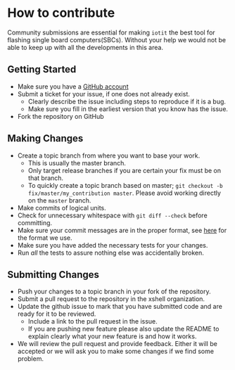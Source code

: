 # How to contribute

Community submissions are essential for making `iotit` the best tool for flashing single board computers(SBCs). Without your help we would not be able to keep up with all the developments in this area.

## Getting Started

* Make sure you have a [GitHub account](https://github.com/signup/free)
* Submit a ticket for your issue, if one does not already exist.
  * Clearly describe the issue including steps to reproduce if it is a bug.
  * Make sure you fill in the earliest version that you know has the issue.
* Fork the repository on GitHub

## Making Changes

* Create a topic branch from where you want to base your work.
  * This is usually the master branch.
  * Only target release branches if you are certain your fix must be on that
    branch.
  * To quickly create a topic branch based on master; `git checkout -b
    fix/master/my_contribution master`. Please avoid working directly on the
    `master` branch.
* Make commits of logical units.
* Check for unnecessary whitespace with `git diff --check` before committing.
* Make sure your commit messages are in the proper format, see [here](https://chris.beams.io/posts/git-commit/) for the format we use.
* Make sure you have added the necessary tests for your changes.
* Run _all_ the tests to assure nothing else was accidentally broken.

## Submitting Changes

* Push your changes to a topic branch in your fork of the repository.
* Submit a pull request to the repository in the xshell organization.
* Update the github issue to mark that you have submitted code and are ready for it to be reviewed.
  * Include a link to the pull request in the issue.
  * If you are pushing new feature please also update the README to explain clearly what your new feature is and how it works.
* We will review the pull request and provide feedback. Either it will be accepted or we will ask you to make some changes if we find some problem.

